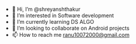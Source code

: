 - 👋 Hi, I’m @shreyanshthakur
- 👀 I’m interested in Software development
- 🌱 I’m currently learning DS ALGO
- 💞️ I’m looking to collaborate on Android projects
- 📫 How to reach me ranu10072000@gmail.com

<!---
shreyanshthakur/shreyanshthakur is a ✨ special ✨ repository because its `README.md` (this file) appears on your GitHub profile.
You can click the Preview link to take a look at your changes.
--->
